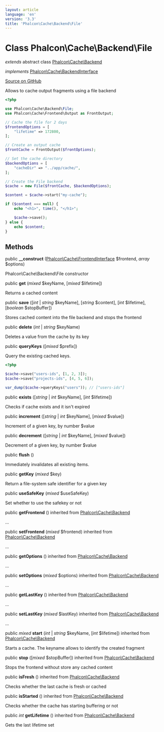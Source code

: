```yaml
---
layout: article
language: 'en'
version: '3.3'
title: 'Phalcon\Cache\Backend\File'
---
```

# Class **Phalcon\Cache\Backend\File**

*extends* abstract class [Phalcon\Cache\Backend](/3.3/en/api/Phalcon_Cache_Backend)

*implements* [Phalcon\Cache\BackendInterface](/3.3/en/api/Phalcon_Cache_BackendInterface)

<a href="https://github.com/phalcon/cphalcon/tree/v3.3.0/phalcon/cache/backend/file.zep" class="btn btn-default btn-sm">Source on GitHub</a>

Allows to cache output fragments using a file backend

```php
<?php

use Phalcon\Cache\Backend\File;
use Phalcon\Cache\Frontend\Output as FrontOutput;

// Cache the file for 2 days
$frontendOptions = [
    "lifetime" => 172800,
];

// Create an output cache
$frontCache = FrontOutput($frontOptions);

// Set the cache directory
$backendOptions = [
    "cacheDir" => "../app/cache/",
];

// Create the File backend
$cache = new File($frontCache, $backendOptions);

$content = $cache->start("my-cache");

if ($content === null) {
    echo "<h1>", time(), "</h1>";

    $cache->save();
} else {
    echo $content;
}

```


## Methods
public  **__construct** ([Phalcon\Cache\FrontendInterface](/3.3/en/api/Phalcon_Cache_FrontendInterface) $frontend, *array* $options)

Phalcon\Cache\Backend\File constructor



public  **get** (*mixed* $keyName, [*mixed* $lifetime])

Returns a cached content



public  **save** ([*int* | *string* $keyName], [*string* $content], [*int* $lifetime], [*boolean* $stopBuffer])

Stores cached content into the file backend and stops the frontend



public  **delete** (*int* | *string* $keyName)

Deletes a value from the cache by its key



public  **queryKeys** ([*mixed* $prefix])

Query the existing cached keys.

```php
<?php

$cache->save("users-ids", [1, 2, 3]);
$cache->save("projects-ids", [4, 5, 6]);

var_dump($cache->queryKeys("users")); // ["users-ids"]

```



public  **exists** ([*string* | *int* $keyName], [*int* $lifetime])

Checks if cache exists and it isn't expired



public  **increment** ([*string* | *int* $keyName], [*mixed* $value])

Increment of a given key, by number $value



public  **decrement** ([*string* | *int* $keyName], [*mixed* $value])

Decrement of a given key, by number $value



public  **flush** ()

Immediately invalidates all existing items.



public  **getKey** (*mixed* $key)

Return a file-system safe identifier for a given key



public  **useSafeKey** (*mixed* $useSafeKey)

Set whether to use the safekey or not



public  **getFrontend** () inherited from [Phalcon\Cache\Backend](/3.3/en/api/Phalcon_Cache_Backend)

...


public  **setFrontend** (*mixed* $frontend) inherited from [Phalcon\Cache\Backend](/3.3/en/api/Phalcon_Cache_Backend)

...


public  **getOptions** () inherited from [Phalcon\Cache\Backend](/3.3/en/api/Phalcon_Cache_Backend)

...


public  **setOptions** (*mixed* $options) inherited from [Phalcon\Cache\Backend](/3.3/en/api/Phalcon_Cache_Backend)

...


public  **getLastKey** () inherited from [Phalcon\Cache\Backend](/3.3/en/api/Phalcon_Cache_Backend)

...


public  **setLastKey** (*mixed* $lastKey) inherited from [Phalcon\Cache\Backend](/3.3/en/api/Phalcon_Cache_Backend)

...


public *mixed* **start** (*int* | *string* $keyName, [*int* $lifetime]) inherited from [Phalcon\Cache\Backend](/3.3/en/api/Phalcon_Cache_Backend)

Starts a cache. The keyname allows to identify the created fragment



public  **stop** ([*mixed* $stopBuffer]) inherited from [Phalcon\Cache\Backend](/3.3/en/api/Phalcon_Cache_Backend)

Stops the frontend without store any cached content



public  **isFresh** () inherited from [Phalcon\Cache\Backend](/3.3/en/api/Phalcon_Cache_Backend)

Checks whether the last cache is fresh or cached



public  **isStarted** () inherited from [Phalcon\Cache\Backend](/3.3/en/api/Phalcon_Cache_Backend)

Checks whether the cache has starting buffering or not



public *int* **getLifetime** () inherited from [Phalcon\Cache\Backend](/3.3/en/api/Phalcon_Cache_Backend)

Gets the last lifetime set




